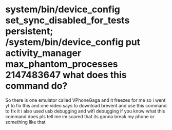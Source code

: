 # system/bin/device_config set_sync_disabled_for_tests persistent; /system/bin/device_config put activity_manager max_phantom_processes 2147483647 what does this command do?

So there is one emulator called VPhoneGaga and it freezes for me so i went yt to fix this and one video says to download brevent and use this command to fix it i also used usb debugging and wifi debugging if you know what this command does pls tell me im scared that its gonna break my phone or something like that
